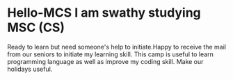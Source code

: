 # Hello-MCS   I am swathy studying MSC (CS)
Ready to learn but need someone's help to initiate.Happy to receive the mail from our seniors to initiate my learning skill.
This camp is useful to learn programming language as well as improve my coding skill.
Make our holidays useful.
